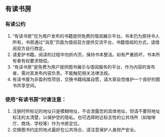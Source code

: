 ## 有读书房

### 有读公约
1. “有读书房”仅为用户发布的书籍提供免费的借阅展示平台。书本仍为原持书人所有，书房通过“消息”页面为借阅双方提供交流平台，书籍借阅的方式，请借阅双方自行商定。
2. 请爱护书籍。阅读的过程中勿折内页，保持书本整洁。如有严重损坏，书本所有者有权要求赔偿。
3. “有读书房”是免费为用户提供图书展示与借阅服务的平台，作为内容的发布者，需对其发布内容负责。不能触犯相关法律法规。
4. 有读书屋为非盈利性项目，交换书籍纯属自愿，请大家自觉维护一个良好的图书共享空间。

### 使用“有读书房”时请注意：
1. 注册时所标记的地址只是模糊地址，不会泄露您的具体地址，但请不要将地址标注的太清楚，以保护您的隐私。也可选择附近标志性的公共场所（如咖啡厅、商场、学校等）作为书房定位。
2. 交换图书约定的地点最好在公共场合，请注意保护人身财产安全。